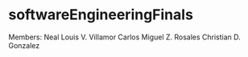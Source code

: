 # softwareEngineeringFinals
Members:
Neal Louis V. Villamor
Carlos Miguel Z. Rosales
Christian D. Gonzalez
